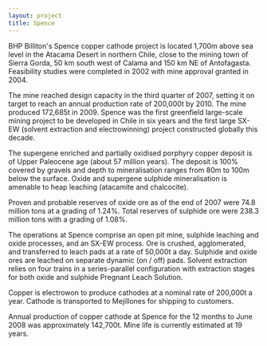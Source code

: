 ```yaml
---
layout: project
title: Spence
---
```


BHP Billiton's Spence copper cathode project is located 1,700m above sea
level in the Atacama Desert in northern Chile, close to the mining town
of Sierra Gorda, 50 km south west of Calama and 150 km NE of
Antofagasta. Feasibility studies were completed in 2002 with mine
approval granted in 2004.

The mine reached design capacity in the third quarter of 2007, setting
it on target to reach an annual production rate of 200,000t by 2010. The
mine produced 172,685t in 2009. Spence was the first greenfield
large-scale mining project to be developed in Chile in six years and the
first large SX-EW (solvent extraction and electrowinning) project
constructed globally this decade.

The supergene enriched and partially oxidised porphyry copper deposit is
of Upper Paleocene age (about 57 million years). The deposit is 100%
covered by gravels and depth to mineralisation ranges from 80m to 100m
below the surface. Oxide and supergene sulphide mineralisation is
amenable to heap leaching (atacamite and chalcocite).

Proven and probable reserves of oxide ore as of the end of 2007 were
74.8 million tons at a grading of 1.24%. Total reserves of sulphide ore
were 238.3 million tons with a grading of 1.08%.

The operations at Spence comprise an open pit mine, sulphide leaching
and oxide processes, and an SX-EW process. Ore is crushed, agglomerated,
and transferred to leach pads at a rate of 50,000t a day. Sulphide and
oxide ores are leached on separate dynamic (on / off) pads. Solvent
extraction relies on four trains in a series-parallel configuration with
extraction stages for both oxide and sulphide Pregnant Leach Solution.

Copper is electrowon to produce cathodes at a nominal rate of 200,000t a
year. Cathode is transported to Mejillones for shipping to customers.

Annual production of copper cathode at Spence for the 12 months to June
2008 was approximately 142,700t. Mine life is currently estimated at 19
years.
